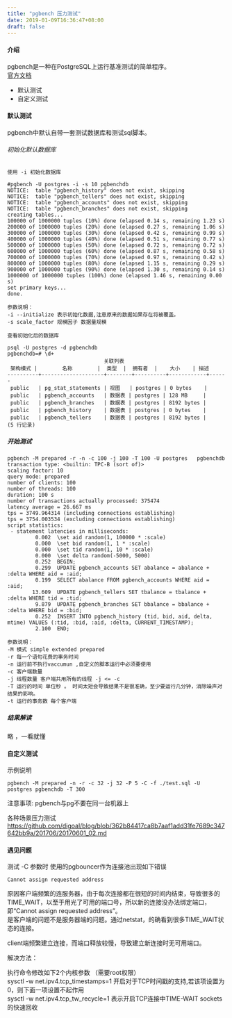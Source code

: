 ```yaml
---
title: "pgbench 压力测试"
date: 2019-01-09T16:36:47+08:00
draft: false
---
```


#### 介绍

pgbench是一种在PostgreSQL上运行基准测试的简单程序。  
[官方文档](http://www.postgres.cn/docs/9.6/pgbench.html) 

- 默认测试
- 自定义测试

#### 默认测试

pgbench中默认自带一套测试数据库和测试sql脚本。

###### 初始化默认数据库

```
使用 -i 初始化数据库

#pgbench -U postgres -i -s 10 pgbenchdb
NOTICE:  table "pgbench_history" does not exist, skipping
NOTICE:  table "pgbench_tellers" does not exist, skipping
NOTICE:  table "pgbench_accounts" does not exist, skipping
NOTICE:  table "pgbench_branches" does not exist, skipping
creating tables...
100000 of 1000000 tuples (10%) done (elapsed 0.14 s, remaining 1.23 s)
200000 of 1000000 tuples (20%) done (elapsed 0.27 s, remaining 1.06 s)
300000 of 1000000 tuples (30%) done (elapsed 0.42 s, remaining 0.99 s)
400000 of 1000000 tuples (40%) done (elapsed 0.51 s, remaining 0.77 s)
500000 of 1000000 tuples (50%) done (elapsed 0.72 s, remaining 0.72 s)
600000 of 1000000 tuples (60%) done (elapsed 0.87 s, remaining 0.58 s)
700000 of 1000000 tuples (70%) done (elapsed 0.97 s, remaining 0.42 s)
800000 of 1000000 tuples (80%) done (elapsed 1.15 s, remaining 0.29 s)
900000 of 1000000 tuples (90%) done (elapsed 1.30 s, remaining 0.14 s)
1000000 of 1000000 tuples (100%) done (elapsed 1.46 s, remaining 0.00 s)
set primary keys...
done.

参数说明：
-i --initialize 表示初始化数据,注意原来的数据如果存在将被覆盖。
-s scale_factor 规模因子 数据量规模

查看初始化后的数据库

psql -U postgres -d pgbenchdb
pgbenchdb=# \d+
                               关联列表
 架构模式 |        名称        |  类型  |  拥有者  |    大小    | 描述 
----------+--------------------+--------+----------+------------+------
 public   | pg_stat_statements | 视图   | postgres | 0 bytes    | 
 public   | pgbench_accounts   | 数据表 | postgres | 128 MB     | 
 public   | pgbench_branches   | 数据表 | postgres | 8192 bytes | 
 public   | pgbench_history    | 数据表 | postgres | 0 bytes    | 
 public   | pgbench_tellers    | 数据表 | postgres | 8192 bytes | 
(5 行记录)

```

##### 开始测试

```
pgbench -M prepared -r -n -c 100 -j 100 -T 100 -U postgres   pgbenchdb 
transaction type: <builtin: TPC-B (sort of)>
scaling factor: 10
query mode: prepared
number of clients: 100
number of threads: 100
duration: 100 s
number of transactions actually processed: 375474
latency average = 26.667 ms
tps = 3749.964314 (including connections establishing)
tps = 3754.003534 (excluding connections establishing)
script statistics:
 - statement latencies in milliseconds:
         0.002  \set aid random(1, 100000 * :scale)
         0.000  \set bid random(1, 1 * :scale)
         0.000  \set tid random(1, 10 * :scale)
         0.000  \set delta random(-5000, 5000)
         0.252  BEGIN;
         0.299  UPDATE pgbench_accounts SET abalance = abalance + :delta WHERE aid = :aid;
         0.199  SELECT abalance FROM pgbench_accounts WHERE aid = :aid;
        13.609  UPDATE pgbench_tellers SET tbalance = tbalance + :delta WHERE tid = :tid;
         9.879  UPDATE pgbench_branches SET bbalance = bbalance + :delta WHERE bid = :bid;
         0.252  INSERT INTO pgbench_history (tid, bid, aid, delta, mtime) VALUES (:tid, :bid, :aid, :delta, CURRENT_TIMESTAMP);
         2.100  END;

参数说明：
-M 模式 simple extended prepared
-r 每一个语句花费的事务时间
-n 运行前不执行vaccumun ,自定义的脚本运行中必须要使用
-c 客户端数量
-j 线程数量 客户端共用所有的线程 -j <= -c 
-T 运行的时间 单位秒 。 时间太短会导致结果不是很准确，至少要运行几分钟，消除噪声对结果的影响。
-t 运行的事务数 每个客户端
```

##### 结果解读

略 ，一看就懂

#### 自定义测试

示例说明
```
pgbench -M prepared -n -r -c 32 -j 32 -P 5 -C -f ./test.sql -U postgres pgbenchdb -T 300
```

注意事项: pgbench与pg不要在同一台机器上

各种场景压力测试
https://github.com/digoal/blog/blob/362b84417ca8b7aaf1add31fe7689c347642bb9a/201706/20170601_02.md

#### 遇见问题

测试 -C 参数时 使用的pgbouncer作为连接池出现如下错误
```
Cannot assign requested address
```
原因客户端频繁的连服务器，由于每次连接都在很短的时间内结束，导致很多的TIME_WAIT，以至于用光了可用的端口号，所以新的连接没办法绑定端口，即“Cannot assign requested address”。  
是客户端的问题不是服务器端的问题。通过netstat，的确看到很多TIME_WAIT状态的连接。 

client端频繁建立连接，而端口释放较慢，导致建立新连接时无可用端口。

解决方法：

执行命令修改如下2个内核参数 （需要root权限）  
sysctl -w net.ipv4.tcp_timestamps=1  开启对于TCP时间戳的支持,若该项设置为0，则下面一项设置不起作用   
sysctl -w net.ipv4.tcp_tw_recycle=1  表示开启TCP连接中TIME-WAIT sockets的快速回收   
